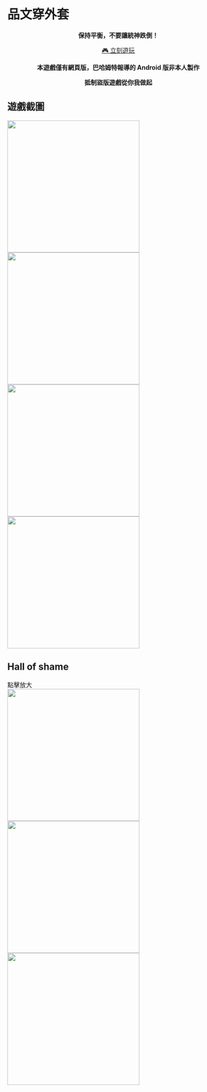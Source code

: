 # 品文穿外套
<p align="center"><b>保持平衡，不要讓統神跌倒！</b></p>
<p align="center"><a href="https://rogeraabbccdd.github.io/AsiaGodTone-Hotpot-Game">🎮 立刻遊玩</a></p>
<p align="center"><b>本遊戲僅有網頁版，巴哈姆特報導的 Android 版非本人製作</b></p>
<p align="center"><b>抵制盜版遊戲從你我做起</b></p>

## 遊戲截圖
<img src="https://user-images.githubusercontent.com/28441561/109388603-0c3c9a00-7943-11eb-9893-cc1f3c579488.png" width="300">
<img src="https://user-images.githubusercontent.com/28441561/109388601-0ba40380-7943-11eb-81b2-e863ecb97e69.png" width="300">
<img src="https://user-images.githubusercontent.com/28441561/109388597-08107c80-7943-11eb-86f0-25b5a4c21a33.png" width="300">
<img src="https://user-images.githubusercontent.com/28441561/109388593-02b33200-7943-11eb-951f-5bb9e66d0216.png" width="300">

## Hall of shame
點擊放大  
<a href="https://raw.githubusercontent.com/rogeraabbccdd/AsiaGodTone-Hotpot-Game/master/gnn.png">
  <img src="https://raw.githubusercontent.com/rogeraabbccdd/AsiaGodTone-Hotpot-Game/master/gnn.png" width="300">
</a>
<a href="https://raw.githubusercontent.com/rogeraabbccdd/AsiaGodTone-Hotpot-Game/master/android.png">
  <img src="https://raw.githubusercontent.com/rogeraabbccdd/AsiaGodTone-Hotpot-Game/master/android.png" width="300">
</a>
<a href="https://raw.githubusercontent.com/rogeraabbccdd/AsiaGodTone-Hotpot-Game/master/shame.jpg">
  <img src="https://raw.githubusercontent.com/rogeraabbccdd/AsiaGodTone-Hotpot-Game/master/shame.jpg" width="300">
</a>
